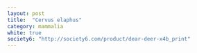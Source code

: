 ```yaml
---
layout: post
title:  "Cervus elaphus"
category: mammalia
white: true
society6: "http://society6.com/product/dear-deer-x4b_print"
---
```



